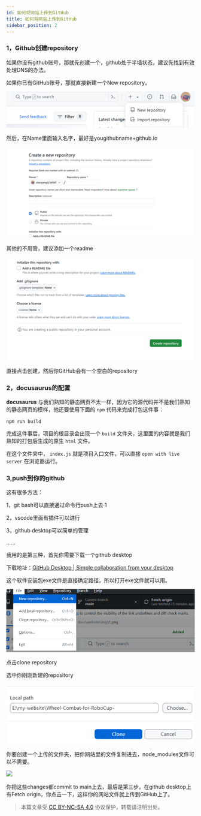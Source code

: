 ```yaml
---
id: 如何将网站上传到GitHub
title: 如何将网站上传到GitHub
sidebar_position: 2
---
```


### 1，Github创建repository

如果你没有github账号，那就先创建一个，github处于半墙状态，建议先找到有效处理DNS的办法。

如果你已有GitHub账号，那就直接新建一个New repository。

![ ](.\img\1.png)

然后，在Name里面输入名字，最好是yougithubname+github.io

![ ](.\img\2.png)

其他的不用管，建议添加一个readme

![ ](.\img\3.png)

直接点击创建，然后你GitHub会有一个空白的repository

### 2，docusaurus的配置

**docusaurus** 与我们熟知的静态网页不太一样，因为它的源代码并不是我们熟知的静态网页的模样，他还要使用下面的 `npm` 代码来完成打包这件事：

```
npm run build
```

完成这件事后，项目的根目录会出现一个 `build` 文件夹，这里面的内容就是我们熟知的打包后生成的原生 `html` 文件。

在这个文件夹中， `index.js` 就是项目入口文件，可以直接 `open with live server` 在浏览器运行。



### 3,push到你的github

这有很多方法：

1，git bash可以直接通过命令行push上去·1

2，vscode里面有插件可以进行

3，github desktop可以简单的管理

......

我用的是第三种，首先你需要下载一个github desktop

下载地址：[GitHub Desktop | Simple collaboration from your desktop](https://desktop.github.com/)

这个软件安装包exe文件是直接确定路径，所以打开exe文件就可以用。

![ ](.\img\4.png)

点击clone repository

选中你刚刚新建的repository

![ ](.\img\5.png)

你要创建一个上传的文件夹，把你网站里的文件复制进去，node_modules文件可以不需要。

![ ](.\6.png)

你把这些changes都commit to main上去，最后是第三步，在github desktop上有Fetch origin，你点击一下，这样你的网站文件就上传到GitHub上了。

> 本篇文章受 [CC BY-NC-SA 4.0](https://creativecommons.org/licenses/by/4.0/deed.zh) 协议保护，转载请注明出处。